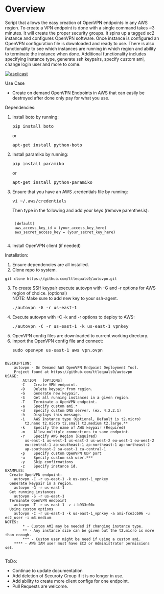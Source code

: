 # Overview

Script that allows the easy creation of OpenVPN endpoints in any AWS region.  To create a VPN endpoint is done with a single command takes ~3 minutes. It will create the proper security groups. It spins up a tagged ec2  instance  and configures OpenVPN software. Once instance is configured an OpenVPN configuration file is downloaded and ready to use. There is also functionality to see which instances are running in which region and ability to terminate the instance when done. Additional functionality includes specifying instance type, generate ssh keypairs, specify custom ami,  change login user and more to come. 

[![asciicast](https://asciinema.org/a/102869.png)](https://asciinema.org/a/102869)

Use Case
  * Create on demand OpenVPN Endpoints in AWS that can easily be destroyed after done
    only pay for what you use.
    
Dependencies:

1. Install boto by running: 
	<pre><addr>pip install boto</pre></addr>
	or
	<pre><addr>apt-get install python-boto</pre></addr>
2. Install paramiko by running: 
	<pre><addr>pip install paramiko</pre></addr>
	or	
	<pre><addr>apt-get install python-paramiko</pre></addr>
3. Ensure that you have an AWS .credentials file by running: 
	<pre><addr>vi ~/.aws/credentials</pre></addr>
	Then type in the following and add your keys (remove parenthesis):
	<pre><code>
	[default]
	aws_access_key_id = (your_access_key_here)
	aws_secret_access_key = (your_secret_key_here)
	</pre></code>
4. Install OpenVPN client (if needed)


Installation:

1. Ensure dependencies are all installed.
2. Clone repo to system.
  <pre><code>git clone https://github.com/ttlequals0/autovpn.git</code></pre>
3. To create SSH keypair execute autovpn with -G and -r options for AWS region of choice. (optional)	
   NOTE: Make sure to add new key to your ssh-agent.
	<pre><addr>./autovpn -G -r us-east-1</addr></pre>
4. Execute autovpn with -C -k and -r options to deploy to AWS:
	<pre><addr>./autovpn -C -r us-east-1 -k us-east-1_vpnkey</addr></pre>
4. OpenVPN config files are downloaded to current working directory.
5. Import the OpenVPN config file and connect:
	<pre><addr>sudo openvpn us-east-1_aws_vpn.ovpn</pre></addr></pre>  

<pre><code>
DESCRIPTION:
    autovpn - On Demand AWS OpenVPN Endpoint Deployment Tool.
	Project found at https://github.com/ttlequals0/autovpn
USAGE:
        ACTION	 [OPTIONS]
       -C    Create VPN endpoint.
       -D    Delete keypair from region.
       -G    Generate new keypair.
       -S    Get all running instances in a given region.
       -T    Terminate a OpenVPN endpoint.
       -a    Specify custom ami.*
       -d    Specify custom DNS server. (ex. 4.2.2.1)
       -h    Displays this message.
       -i    AWS Instance type (Optional, Default is t2.micro)
	     t2.nano t2.micro t2.small t2.medium t2.large.**
       -k    Specify the name of AWS keypair (Required)
       -m    Allow multiple connections to same endpoint.
       -r    Specify AWS Region (Required)
	     us-east-1 us-west-1 us-east-2 us-west-2 eu-west-1 eu-west-2 
	     eu-central-1 ap-southeast-1 ap-northeast-1 ap-northeast-2 
	     ap-southeast-2 sa-east-1 ca-central-1
       -p    Specify custom OpenVPN UDP port
       -u    Specify custom ssh user.***
       -y    Skip confirmations
       -z    Specify instance id.
EXAMPLES:
  Create OpenVPN endpoint:
	autovpn -C -r us-east-1 -k us-east-1_vpnkey
  Generate keypair in a region.
	autovpn -G -r us-east-1
  Get running instances
	autovpn -S -r us-east-1
  Terminate OpenVPN endpoint
	autovpn -T -r us-east-1 -z i-b933e00c
  Using custom options
    autovpn -C -r us-east-1 -k us-east-1_vpnkey -a ami-fce3c696 -u ec2_user -i m3.medium
NOTES:
        * - Custom AMI may be needed if changing instance type.
        ** - Any instance size can be given but the t2.micro is more than enough.
        *** - Custom user might be need if using a custom ami.
	**** - AWS IAM user must have EC2 or Administrator permissions set.

</pre></code>

ToDo:
  * Continue to update documentation
  * Add deletion of Securoty Group if it is no longer in use.
  * Add ability to create more client configs for one endpoint.
  * Pull Requests are welcome.

